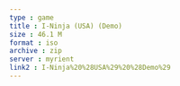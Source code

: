 ```yaml
---
type : game
title : I-Ninja (USA) (Demo)
size : 46.1 M
format : iso
archive : zip
server : myrient
link2 : I-Ninja%20%28USA%29%20%28Demo%29
---
```

